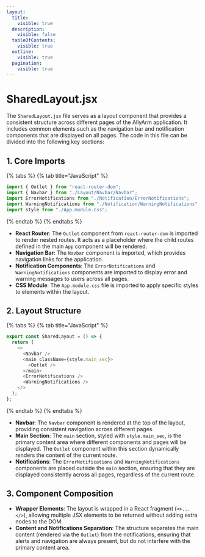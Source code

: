 ```yaml
---
layout:
  title:
    visible: true
  description:
    visible: false
  tableOfContents:
    visible: true
  outline:
    visible: true
  pagination:
    visible: true
---
```


# SharedLayout.jsx

The `SharedLayout.jsx` file serves as a layout component that provides a consistent structure across different pages of the AllyArm application. It includes common elements such as the navigation bar and notification components that are displayed on all pages. The code in this file can be divided into the following key sections:

## 1. **Core Imports**

{% tabs %}
{% tab title="JavaScript" %}
```javascript
import { Outlet } from "react-router-dom";
import { Navbar } from "./Layout/Navbar/Navbar";
import ErrorNotifications from "./Notification/ErrorNotifications";
import WarningNotifications from "./Notification/WarningNotifications";
import style from "./App.module.css";
```
{% endtab %}
{% endtabs %}

* **React Router**: The `Outlet` component from `react-router-dom` is imported to render nested routes. It acts as a placeholder where the child routes defined in the main `App` component will be rendered.
* **Navigation Bar**: The `Navbar` component is imported, which provides navigation links for the application.
* **Notification Components**: The `ErrorNotifications` and `WarningNotifications` components are imported to display error and warning messages to users across all pages.
* **CSS Module**: The `App.module.css` file is imported to apply specific styles to elements within the layout.

## 2. **Layout Structure**

{% tabs %}
{% tab title="JavaScript" %}
```javascript
export const SharedLayout = () => {
  return (
    <>
      <Navbar />
      <main className={style.main_sec}>
        <Outlet />
      </main>
      <ErrorNotifications />
      <WarningNotifications />
    </>
  );
};
```
{% endtab %}
{% endtabs %}

* **Navbar**: The `Navbar` component is rendered at the top of the layout, providing consistent navigation across different pages.
* **Main Section**: The `main` section, styled with `style.main_sec`, is the primary content area where different components and pages will be displayed. The `Outlet` component within this section dynamically renders the content of the current route.
* **Notifications**: The `ErrorNotifications` and `WarningNotifications` components are placed outside the `main` section, ensuring that they are displayed consistently across all pages, regardless of the current route.

## 3. **Component Composition**

* **Wrapper Elements**: The layout is wrapped in a React fragment (`<>...</>`), allowing multiple JSX elements to be returned without adding extra nodes to the DOM.
* **Content and Notifications Separation**: The structure separates the main content (rendered via the `Outlet`) from the notifications, ensuring that alerts and navigation are always present, but do not interfere with the primary content area.
